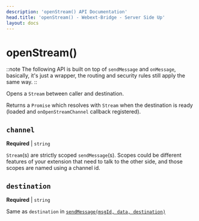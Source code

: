 ```yaml
---
description: 'openStream() API Documentation'
head.title: 'openStream() - Webext-Bridge - Server Side Up'
layout: docs
---
```


# openStream()
::note
The following API is built on top of `sendMessage` and `onMessage`, basically, it's just a wrapper, the routing and security rules still apply the same way.
::

Opens a `Stream` between caller and destination.

Returns a `Promise` which resolves with `Stream` when the destination is ready (loaded and `onOpenStreamChannel` callback registered).

## `channel`

**Required** | `string`

`Stream`(s) are strictly scoped `sendMessage`(s). Scopes could be different features of your extension that need to talk to the other side, and those scopes are named using a channel id.

## `destination`

**Required** | `string`

Same as `destination` in [`sendMessage(msgId, data, destination)`](/api/send-message)